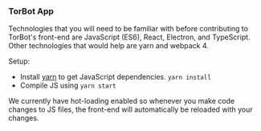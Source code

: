 ### TorBot App

Technologies that you will need to be familiar with before contributing to TorBot's front-end are JavaScript (ES6), React, Electron, and TypeScript. Other technologies that would help are yarn and webpack 4. 

Setup:
  - Install [yarn](https://yarnpkg.com/en/) to get JavaScript dependencies. `yarn install`
  - Compile JS using `yarn start`

We currently have hot-loading enabled so whenever you make code changes to JS files, the front-end will automatically be reloaded with your changes. 
